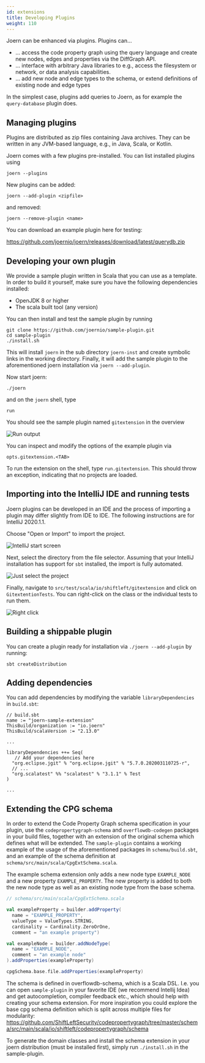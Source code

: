```yaml
---
id: extensions
title: Developing Plugins
weight: 110
---
```


Joern can be enhanced via plugins. Plugins can...

* ... access the code property graph using the query language
and create new nodes, edges and properties via the DiffGraph
API.
* ... interface with arbitrary Java libraries to
e.g., access the filesystem or network, or data analysis capabilities.
* ... add new node and edge types to the
schema, or extend definitions of existing node and edge types

In the simplest case, plugins add queries to Joern, as for example the 
`query-database` plugin does.

## Managing plugins

Plugins are  distributed as zip files containing Java archives. They
can be written in any JVM-based language, e.g., in Java, Scala, or
Kotlin.

Joern comes with a few plugins pre-installed. You can list installed
plugins using

```shell
joern --plugins
```

New plugins can be added:

```shell
joern --add-plugin <zipfile>
```

and removed:

```shell
joern --remove-plugin <name>
```

You can download an example plugin here for testing:

https://github.com/joernio/joern/releases/download/latest/querydb.zip

## Developing your own plugin

We provide a sample plugin written in Scala that you can use as a template.
In order to build it yourself, make sure you have the following dependencies
installed:

* OpenJDK 8 or higher
* The scala built tool (any version)

You can then install and test the sample plugin by running

```shell
git clone https://github.com/joernio/sample-plugin.git
cd sample-plugin
./install.sh
```

This will install `joern` in the sub directory `joern-inst` and create 
symbolic links in the working directory. Finally, it will add the sample 
plugin to the aforementioned joern installation via `joern --add-plugin`.

Now start joern:

```shell
./joern
```
and on the `joern` shell, type

```shell
run
```

You should see the sample plugin named `gitextension` in the overview

![Run output](/img/run.png)


You can inspect and modify the options of the example plugin via

```shell
opts.gitextension.<TAB>
```

To run the extension on the shell, type `run.gitextension`. This should 
throw an exception, indicating that no projects are loaded.

## Importing into the IntelliJ IDE and running tests

Joern plugins can be developed in an IDE and the process of
importing a plugin may differ slightly from IDE to IDE. The
following instructions are for IntelliJ 2020.1.1.

Choose "Open or Import" to import the project.

![IntelliJ start screen](/img/startscreen.png)


Next, select the directory from the file selector. Assuming that your
IntelliJ installation has support for `sbt` installed, the import is
fully automated.

![Just select the project](/img/select.png)


Finally, navigate to `src/test/scala/io/shiftleft/gitextension` and
click on `GitextentionTests`. You can right-click on the class or the
individual tests to run them.

![Right click](/img/runtests.png)


## Building a shippable plugin

You can create a plugin ready for installation via `./joern --add-plugin` by 
running:

```shell
sbt createDistribution
```

## Adding dependencies

You can add dependencies by modifying the variable
`libraryDependencies` in `build.sbt`:

```shell
// build.sbt
name := "joern-sample-extension"
ThisBuild/organization := "io.joern"
ThisBuild/scalaVersion := "2.13.0"

...

libraryDependencies ++= Seq(
   // Add your dependencies here
  "org.eclipse.jgit" % "org.eclipse.jgit" % "5.7.0.202003110725-r",
  // ...
  "org.scalatest" %% "scalatest" % "3.1.1" % Test
)

...
```

## Extending the CPG schema

In order to extend the Code Property Graph schema specification in your
plugin, use the `codepropertygraph-schema` and `overflowdb-codegen` packages
in your build files, together with an extension of the original schema which
defines what will be extended. The `sample-plugin` contains a working example
of the usage of the aforementioned packages in `schema/build.sbt`, and an example
of the schema definition at `schema/src/main/scala/CpgExtSchema.scala`.

The example schema extension only adds a new node type `EXAMPLE_NODE` and a new property `EXAMPLE_PROPERTY`. The new property is added to both the new node type as well as an existing node type from the base schema. 

```scala
// schema/src/main/scala/CpgExtSchema.scala

val exampleProperty = builder.addProperty(
  name = "EXAMPLE_PROPERTY",
  valueType = ValueTypes.STRING,
  cardinality = Cardinality.ZeroOrOne,
  comment = "an example property")

val exampleNode = builder.addNodeType(
  name = "EXAMPLE_NODE",
  comment = "an example node"
).addProperties(exampleProperty)

cpgSchema.base.file.addProperties(exampleProperty)
```

The schema is defined in overflowdb-schema, which is a Scala DSL. I.e. you can open `sample-plugin` in your favorite IDE (we recommend Intellij Idea) and get autocompletion, compiler feedback etc., which should help with creating your schema extension. For more inspiration you could explore the base cpg schema definition which is split across multiple files for modularity: https://github.com/ShiftLeftSecurity/codepropertygraph/tree/master/schema/src/main/scala/io/shiftleft/codepropertygraph/schema

To generate the domain classes and install the schema extension in your joern distribution (must be installed first), simply run `./install.sh` in the sample-plugin. 
